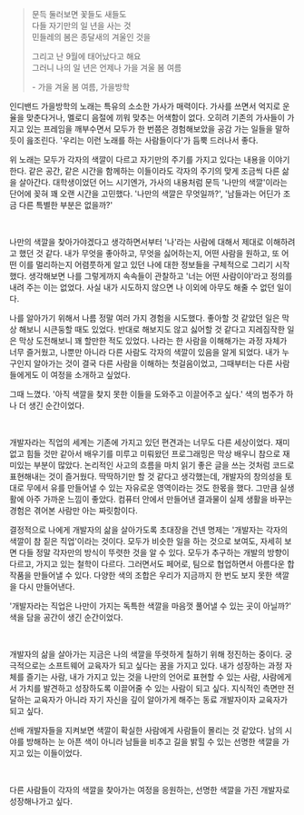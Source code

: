 > 문득 둘러보면 꽃들도 새들도  
다들 자기만의 일 년을 사는 것  
민들레의 봄은 종달새의 겨울인 것을
> 
> 그리고 난 9월에 태어났다고 해요  
그러니 나의 일 년은 언제나 가을 겨울 봄 여름
> 
> \- 가을 겨울 봄 여름, 가을방학

인디밴드 가을방학의 노래는 특유의 소소한 가사가 매력이다. 가사를 쓰면서 억지로 운율을 맞춘다거나, 멜로디 음절에 끼워 맞추는 어색함이 없다. 
오히려 기존의 가사들이 가지고 있는 프레임을 깨부수면서 모두가 한 번쯤은 경험해보았을 공감 가는 일들을 말하듯이 읊조린다. 
'우리는 이런 노래를 하는 사람들이다'가 듬뿍 드러나서 좋다.

위 노래는 모두가 각자의 색깔이 다르고 자기만의 주기를 가지고 있다는 내용을 이야기한다. 
같은 공간, 같은 시간을 함께하는 이들이라도 각자의 주기의 맞게 조금씩 다른 삶을 살아간다. 
대학생이었던 어느 시기엔가, 가사의 내용처럼 문득 '나만의 색깔'이라는 단어에 꽂혀 꽤 오랜 시간을 고민했다. 
'나만의 색깔은 무엇일까?', '남들과는 어딘가 조금 다른 특별한 부분은 없을까?'  

<br/>

나만의 색깔을 찾아가야겠다고 생각하면서부터 '나'라는 사람에 대해서 제대로 이해하려고 했던 것 같다. 
내가 무엇을 좋아하고, 무엇을 싫어하는지, 어떤 사람을 원하고, 또 어떤 이를 멀리하는지 어렴풋하게 알고 있던 나에 대한 정보들을 구체적으로 그리기 시작했다. 
생각해보면 나를 그렇게까지 속속들이 관찰하고 '너는 어떤 사람이야'라고 정의를 내려 주는 이는 없었다. 
사실 내가 시도하지 않으면 나 이외에 아무도 해줄 수 없던 일이다.

나를 알아가기 위해서 나름 정말 여러 가지 경험을 시도했다. 좋아할 것 같았던 일은 막상 해보니 시큰둥할 때도 있었다. 
반대로 해보지도 않고 싫어할 것 같다고 지레짐작한 일은 막상 도전해보니 꽤 할만한 적도 있었다. 
나라는 한 사람을 이해해가는 과정 자체가 너무 즐거웠고, 나뿐만 아니라 다른 사람도 각자의 색깔이 있음을 알게 되었다. 
내가 누구인지 알아가는 것이 결국 다른 사람을 이해하는 첫걸음이었고, 그때부터는 다른 사람들에게도 이 여정을 소개하고 싶었다.

그때 느꼈다. '아직 색깔을 찾지 못한 이들을 도와주고 이끌어주고 싶다.' 색의 범주가 하나 더 생긴 순간이었다.

<br/>

개발자라는 직업의 세계는 기존에 가지고 있던 편견과는 너무도 다른 세상이었다. 
재미없고 힘들 것만 같아서 배우기를 미루고 미뤄왔던 프로그래밍은 막상 배우니 참으로 재미있는 부분이 많았다. 
논리적인 사고의 흐름을 마치 읽기 좋은 글을 쓰는 것처럼 코드로 표현해내는 것이 즐거웠다. 
딱딱하기만 할 것 같다고 생각했는데, 개발자의 창의성을 토대로 무에서 유를 만들어낼 수 있는 자유로운 영역이라는 것도 한몫을 했다. 
그만큼 실생활에 아주 가까운 느낌이 좋았다. 컴퓨터 안에서 만들어낸 결과물이 실제 생활을 바꾸는 경험은 겪어본 사람만 아는 짜릿함이다.

결정적으로 나에게 개발자의 삶을 살아가도록 초대장을 건넨 명제는 '개발자는 각자의 색깔이 참 짙은 직업'이라는 것이다. 
모두가 비슷한 일을 하는 것으로 보여도, 자세히 보면 다들 정말 각자만의 방식이 뚜렷한 것을 알 수 있다. 
모두가 추구하는 개발의 방향이 다르고, 가지고 있는 철학이 다르다. 그러면서도 페어로, 팀으로 협업하면서 아름다운 합작품을 만들어낼 수 있다. 
다양한 색의 조합은 우리가 지금까지 한 번도 보지 못한 색깔을 다시 만들어낸다.

'개발자라는 직업은 나만이 가지는 독특한 색깔을 마음껏 풀어낼 수 있는 곳이 아닐까?' 색을 담을 공간이 생긴 순간이었다.

<br/>

개발자의 삶을 살아가는 지금은 나의 색깔을 뚜렷하게 칠하기 위해 정진하는 중이다. 
궁극적으로는 소프트웨어 교육자가 되고 싶다는 꿈을 가지고 있다. 
내가 성장하는 과정 자체를 즐기는 사람, 내가 가지고 있는 것을 나만의 언어로 표현할 수 있는 사람, 
사람에게서 가치를 발견하고 성장하도록 이끌어줄 수 있는 사람이 되고 싶다. 
지식적인 측면만 전달하는 교육자가 아니라 자기 자신을 깊이 알아가게 해주는 동료 개발자이자 교육자가 되고 싶다.

선배 개발자들을 지켜보면 색깔이 확실한 사람에게 사람들이 몰리는 것 같았다. 
남의 시야를 방해하는 눈 아픈 색이 아니라 남들을 비추고 길을 밝힐 수 있는 선명한 색깔을 가지고 있는 이들이었다.

<br/>

다른 사람들이 각자의 색깔을 찾아가는 여정을 응원하는, 선명한 색깔을 가진 개발자로 성장해나가고 싶다.
